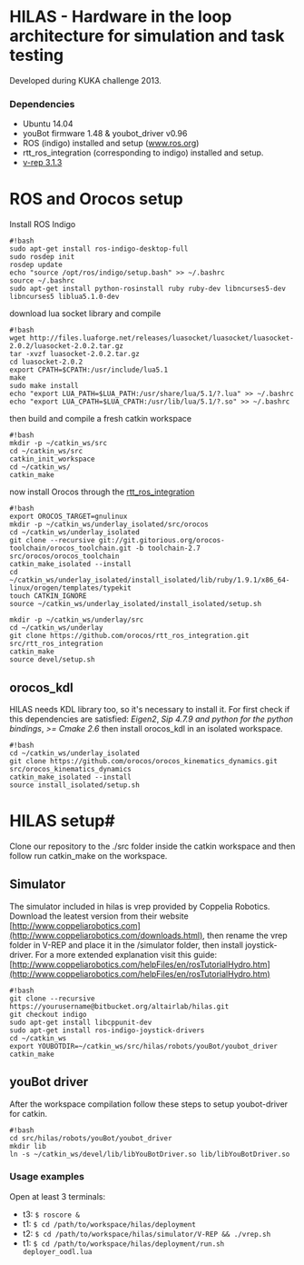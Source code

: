 HILAS -  Hardware in the loop architecture for simulation and task testing 
========

Developed during KUKA challenge 2013. 

### Dependencies

* Ubuntu 14.04
* youBot firmware 1.48 & youbot_driver v0.96
* ROS (indigo) installed and setup (www.ros.org)
* rtt_ros_integration (corresponding to indigo) installed and setup. 
* [v-rep 3.1.3](http://www.coppeliarobotics.com) 

# ROS and Orocos setup #
Install ROS Indigo 
```
#!bash
sudo apt-get install ros-indigo-desktop-full
sudo rosdep init
rosdep update
echo "source /opt/ros/indigo/setup.bash" >> ~/.bashrc
source ~/.bashrc
sudo apt-get install python-rosinstall ruby ruby-dev libncurses5-dev libncurses5 liblua5.1.0-dev
```
download lua socket library and compile

```
#!bash
wget http://files.luaforge.net/releases/luasocket/luasocket/luasocket-2.0.2/luasocket-2.0.2.tar.gz
tar -xvzf luasocket-2.0.2.tar.gz
cd luasocket-2.0.2
export CPATH=$CPATH:/usr/include/lua5.1
make
sudo make install
echo "export LUA_PATH=$LUA_PATH:/usr/share/lua/5.1/?.lua" >> ~/.bashrc
echo "export LUA_CPATH=$LUA_CPATH:/usr/lib/lua/5.1/?.so" >> ~/.bashrc
```
then build and compile a fresh catkin workspace

```
#!bash
mkdir -p ~/catkin_ws/src
cd ~/catkin_ws/src
catkin_init_workspace
cd ~/catkin_ws/
catkin_make
```

now install Orocos through the [rtt_ros_integration](https://github.com/orocos/rtt_ros_integration)

```
#!bash
export OROCOS_TARGET=gnulinux
mkdir -p ~/catkin_ws/underlay_isolated/src/orocos
cd ~/catkin_ws/underlay_isolated
git clone --recursive git://git.gitorious.org/orocos-toolchain/orocos_toolchain.git -b toolchain-2.7 src/orocos/orocos_toolchain
catkin_make_isolated --install
cd ~/catkin_ws/underlay_isolated/install_isolated/lib/ruby/1.9.1/x86_64-linux/orogen/templates/typekit
touch CATKIN_IGNORE
source ~/catkin_ws/underlay_isolated/install_isolated/setup.sh

mkdir -p ~/catkin_ws/underlay/src
cd ~/catkin_ws/underlay
git clone https://github.com/orocos/rtt_ros_integration.git src/rtt_ros_integration
catkin_make
source devel/setup.sh
```

## orocos_kdl ##
HILAS needs KDL library too, so it's necessary to install it. For first check if this dependencies are satisfied: *Eigen2*, *Sip 4.7.9 and python for the python bindings*, *>= Cmake 2.6*
then install orocos_kdl in an isolated workspace.

```
#!bash
cd ~/catkin_ws/underlay_isolated
git clone https://github.com/orocos/orocos_kinematics_dynamics.git src/orocos_kinematics_dynamics
catkin_make_isolated --install
source install_isolated/setup.sh
```

# HILAS setup#
Clone our repository to the ./src folder inside the catkin workspace and then follow run catkin_make on the workspace.

## Simulator ##
The simulator included in hilas is vrep provided by Coppelia Robotics. Download the leatest version from their website [http://www.coppeliarobotics.com](http://www.coppeliarobotics.com/downloads.html), then rename the vrep folder in V-REP and place it in the /simulator folder, then install joystick-driver.
For a more extended explanation visit this guide: [http://www.coppeliarobotics.com/helpFiles/en/rosTutorialHydro.htm](http://www.coppeliarobotics.com/helpFiles/en/rosTutorialHydro.htm)

```
#!bash
git clone --recursive https://yourusername@bitbucket.org/altairlab/hilas.git
git checkout indigo
sudo apt-get install libcppunit-dev
sudo apt-get install ros-indigo-joystick-drivers
cd ~/catkin_ws
export YOUBOTDIR=~/catkin_ws/src/hilas/robots/youBot/youbot_driver
catkin_make
```

## youBot driver ##
After the workspace compilation follow these steps to setup youbot-driver for catkin.

```
#!bash
cd src/hilas/robots/youBot/youbot_driver
mkdir lib
ln -s ~/catkin_ws/devel/lib/libYouBotDriver.so lib/libYouBotDriver.so
```

### Usage examples

Open at least 3 terminals:

* t3: `$ roscore &`
* t1: `$ cd /path/to/workspace/hilas/deployment`
* t2: `$ cd /path/to/workspace/hilas/simulator/V-REP && ./vrep.sh`
* t1: `$ cd /path/to/workspace/hilas/deployment/run.sh deployer_oodl.lua`